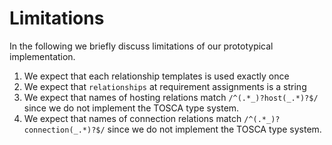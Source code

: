 # Limitations

In the following we briefly discuss limitations of our prototypical implementation. 

1. We expect that each relationship templates is used exactly once
1. We expect that `relationships` at requirement assignments is a string
1. We expect that names of hosting relations match `/^(.*_)?host(_.*)?$/` since we do not implement the TOSCA type system.
1. We expect that names of connection relations match `/^(.*_)?connection(_.*)?$/` since we do not implement the TOSCA type system.